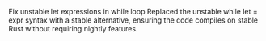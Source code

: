 Fix unstable let expressions in while loop
Replaced the unstable while let = expr syntax with a stable alternative, ensuring the code compiles on stable Rust without requiring nightly features.